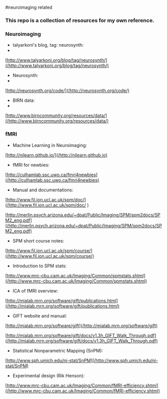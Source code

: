#neuroimaging related 
### This repo is a collection of resources for my own reference.

### Neuroimaging
- talyarkoni's blog, tag: neurosynth:
- 
[http://www.talyarkoni.org/blog/tag/neurosynth/](/http://www.talyarkoni.org/blog/tag/neurosynth/)

- Neurosynth: 
- 
[http://neurosynth.org/code/](/http://neurosynth.org/code/)

- BIRN data: 
- 
[http://www.birncommunity.org/resources/data/](/http://www.birncommunity.org/resources/data/)

### fMRI
- Machine Learning in Neuroimaging: 

[http://nilearn.github.io/](/http://nilearn.github.io)

- fMRI for newbies: 

[http://culhamlab.ssc.uwo.ca/fmri4newbies](/http://culhamlab.ssc.uwo.ca/fmri4newbies)

- Manual and documentations: 

[http://www.fil.ion.ucl.ac.uk/spm/doc/](/http://www.fil.ion.ucl.ac.uk/spm/doc/ ) 

[http://merlin.psych.arizona.edu/~dpat/Public/Imaging/SPM/spm2docs/SPM2_eng.pdf](/http://merlin.psych.arizona.edu/~dpat/Public/Imaging/SPM/spm2docs/SPM2_eng.pdf)

- SPM short course notes: 

[http://www.fil.ion.ucl.ac.uk/spm/course/](/http://www.fil.ion.ucl.ac.uk/spm/course/)

- Introduction to SPM stats: 

[http://www.mrc-cbu.cam.ac.uk/Imaging/Common/spmstats.shtml](/http://www.mrc-cbu.cam.ac.uk/Imaging/Common/spmstats.shtml)

- ICA of fMRI overview: 

[http://mialab.mrn.org/software/gift/publications.html](/http://mialab.mrn.org/software/gift/publications.html)

- GIFT website and manual:

[http://mialab.mrn.org/software/gift](/http://mialab.mrn.org/software/gift)

[http://mialab.mrn.org/software/gift/docs/v1.3h_GIFT_Walk_Through.pdf](/http://mialab.mrn.org/software/gift/docs/v1.3h_GIFT_Walk_Through.pdf)

- Statistical Nonparametric Mapping (SnPM): 

[http://www.sph.umich.edu/ni-stat/SnPM](/http://www.sph.umich.edu/ni-stat/SnPM)

- Experimental design (Rik Henson): 

[http://www.mrc-cbu.cam.ac.uk/Imaging/Common/fMRI-efficiency.shtml](/http://www.mrc-cbu.cam.ac.uk/Imaging/Common/fMRI-efficiency.shtml)
